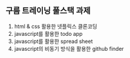 ## 구름 트레이닝 풀스택 과제

1. html & css 활용한 넷플릭스 클론코딩
2. javascript를 활용한 todo app
3. javascript를 활용한 spread sheet
4. javascript의 비동기 방식을 활용한 github finder
